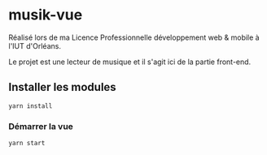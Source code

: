 # musik-vue

Réalisé lors de ma Licence Professionnelle développement web & mobile à l'IUT d'Orléans.

Le projet est une lecteur de musique et il s'agit ici de la partie front-end.

## Installer les modules
```
yarn install
```

### Démarrer la vue
```
yarn start
```
